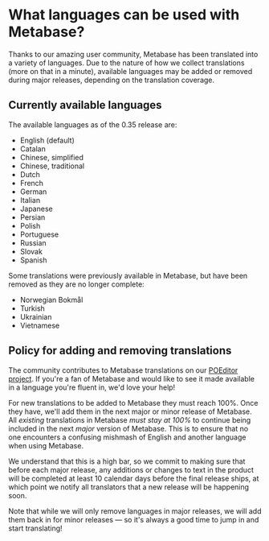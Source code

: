 # What languages can be used with Metabase?

Thanks to our amazing user community, Metabase has been translated into a variety of languages. Due to the nature of how we collect translations (more on that in a minute), available languages may be added or removed during major releases, depending on the translation coverage.

## Currently available languages

The available languages as of the 0.35 release are:

- English (default)
- Catalan
- Chinese, simplified
- Chinese, traditional
- Dutch
- French
- German
- Italian
- Japanese
- Persian
- Polish
- Portuguese
- Russian
- Slovak
- Spanish

Some translations were previously available in Metabase, but have been removed as they are no longer complete:

- Norwegian Bokmål
- Turkish
- Ukrainian
- Vietnamese

## Policy for adding and removing translations

The community contributes to Metabase translations on our [POEditor project](https://poeditor.com/join/project/ynjQmwSsGh). If you're a fan of Metabase and would like to see it made available in a language you're fluent in, we'd love your help!

For new translations to be added to Metabase they must reach 100%. Once they have, we'll add them in the next major or minor release of Metabase. All _existing_ translations in Metabase _must stay at 100%_ to continue being included in the next _major_ version of Metabase. This is to ensure that no one encounters a confusing mishmash of English and another language when using Metabase.

We understand that this is a high bar, so we commit to making sure that before each major release, any additions or changes to text in the product will be completed at least 10 calendar days before the final release ships, at which point we notify all translators that a new release will be happening soon.

Note that while we will only remove languages in major releases, we will add them back in for minor releases — so it's always a good time to jump in and start translating!
